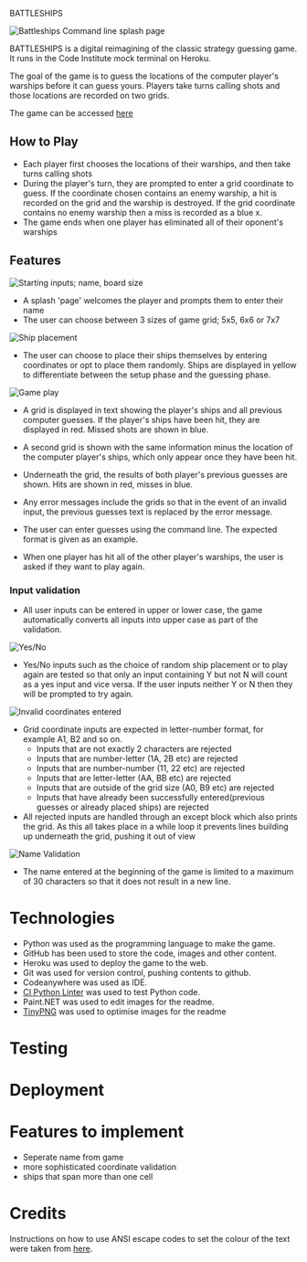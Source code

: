 BATTLESHIPS


![Battleships Command line splash page](assets/images/battleships_splash.jpg)

BATTLESHIPS is a digital reimagining of the classic strategy guessing game. It runs in the Code Institute mock terminal on Heroku.

The goal of the game is to guess the locations of the computer player's warships before it can guess yours. Players take turns calling shots and those locations are recorded on two grids.

The game can be accessed [here](https://bb-battleships-f22f01c35958.herokuapp.com/)


## How to Play


- Each player first chooses the locations of their warships, and then take turns calling shots
- During the player's turn, they are prompted to enter a grid coordinate to guess. If the coordinate chosen contains an enemy warship, a hit is recorded on the grid and the warship is destroyed. If the grid coordinate contains no enemy warship then a miss is recorded as a blue x.
- The game ends when one player has eliminated all of their oponent's warships

## Features

![Starting inputs; name, board size](assets/images/starting_parameters.jpg)

- A splash 'page' welcomes the player and prompts them to enter their name
- The user can choose between 3 sizes of game grid; 5x5, 6x6 or 7x7

![Ship placement](assets/images/ship_placement.jpg)

- The user can choose to place their ships themselves by entering coordinates or opt to place them randomly. Ships are displayed in yellow to differentiate between the setup phase and the guessing phase.

![Game play](assets/images/gameplay.jpg)

- A grid is displayed in text showing the player's ships and all previous computer guesses. If the player's ships have been hit, they are displayed in red. Missed shots are shown in blue.

- A second grid is shown with the same information minus the location of the computer player's ships, which only appear once they have been hit.

- Underneath the grid, the results of both player's previous guesses are shown. Hits are shown in red, misses in blue.

- Any error messages include the grids so that in the event of an invalid input, the previous guesses text is replaced by the error message.

- The user can enter guesses using the command line. The expected format is given as an example.

- When one player has hit all of the other player's warships, the user is asked if they want to play again.

### Input validation

- All user inputs can be entered in upper or lower case, the game automatically converts all inputs into upper case as part of the validation.

![Yes/No](assets/images/yes_no_input.jpg)

- Yes/No inputs such as the choice of random ship placement or to play again are tested so that only an input containing Y but not N will count as a yes input and vice versa. If the user inputs neither Y or N then they will be prompted to try again.

![Invalid coordinates entered](assets/images/error_coords.jpg)

- Grid coordinate inputs are expected in letter-number format, for example A1, B2 and so on.
  - Inputs that are not exactly 2 characters are rejected
  - Inputs that are number-letter (1A, 2B etc) are rejected
  - Inputs that are number-number (11, 22 etc) are rejected
  - Inputs that are letter-letter (AA, BB etc) are rejected
  - Inputs that are outside of the grid size (A0, B9 etc) are rejected
  - Inputs that have already been successfully entered(previous guesses or already placed ships) are rejected
- All rejected inputs are handled through an except block which also prints the grid. As this all takes place in a while loop it prevents lines building up underneath the grid, pushing it out of view

![Name Validation](assets/images/name_validation.jpg)

- The name entered at the beginning of the game is limited to a maximum of 30 characters so that it does not result in a new line.

# Technologies

- Python was used as the programming language to make the game.
- GitHub has been used to store the code, images and other content.
- Heroku was used to deploy the game to the web.
- Git was used for version control, pushing contents to github.
- Codeanywhere was used as IDE.
- [CI Python Linter](https://pep8ci.herokuapp.com/) was used to test Python code.
- Paint.NET was used to edit images for the readme.
- [TinyPNG](https://tinypng.com/) was used to optimise images for the readme

# Testing

# Deployment

# Features to implement

- Seperate name from game
- more sophisticated coordinate validation
- ships that span more than one cell

# Credits

Instructions on how to use ANSI escape codes to set the colour of the text were taken from [here](https://www.geeksforgeeks.org/how-to-add-colour-to-text-python/).